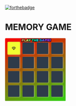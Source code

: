 [![forthebadge](https://forthebadge.com/images/badges/makes-people-smile.svg)](https://forthebadge.com)

# MEMORY GAME 
<img width="200px" src="https://raw.githubusercontent.com/gurpahul/MEMORY13/master/Animated%20GIF-downsized_large%20(1).gif">
